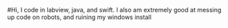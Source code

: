 #Hi, I code in labview, java, and swift. I also am extremely good at messing up code on robots, and ruining my windows install

<!---
Not-AriStienfeld/Not-AriStienfeld is a ✨ special ✨ repository because its `README.md` (this file) appears on your GitHub profile.
You can click the Preview link to take a look at your changes.
--->
